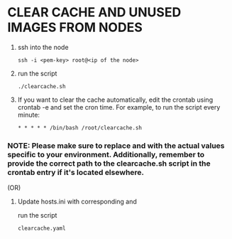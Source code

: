 # CLEAR CACHE AND UNUSED IMAGES FROM NODES

1. ssh into the node 

   `ssh -i <pem-key> root@<ip of the node>`

2. run the script

   `./clearcache.sh`

3. If you want to clear the cache automatically, edit the crontab using crontab -e and set the cron time. 
   For example, to run the script every minute:

   `* * * * * /bin/bash /root/clearcache.sh`

### NOTE: Please make sure to replace <pem-key> and <ip-of-the node> with the actual values specific to your environment. Additionally, remember to provide the correct path to the clearcache.sh script in the crontab entry if it's located elsewhere.

(OR)

1. Update hosts.ini with corresponding <ip-of-the-node> and <pem-key>

   run the script

   `clearcache.yaml`

   